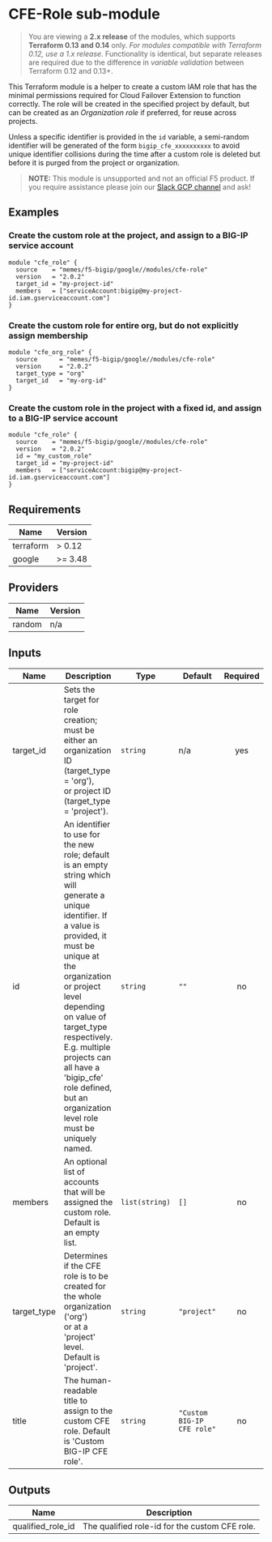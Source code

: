 # CFE-Role sub-module

> You are viewing a **2.x release** of the modules, which supports
> **Terraform 0.13 and 0.14** only. *For modules compatible with Terraform 0.12,
> use a 1.x release.* Functionality is identical, but separate releases are
> required due to the difference in *variable validation* between Terraform 0.12
> and 0.13+.

This Terraform module is a helper to create a custom IAM role that has the
minimal permissions required for Cloud Failover Extension to function correctly.
The role will be created in the specified project by default, but can be created
as an *Organization role* if preferred, for reuse across projects.

Unless a specific identifier is provided in the `id` variable, a semi-random
identifier will be generated of the form `bigip_cfe_xxxxxxxxxx` to avoid unique
identifier collisions during the time after a custom role is deleted but before
it is purged from the project or organization.

> **NOTE:** This module is unsupported and not an official F5 product. If you
> require assistance please join our
> [Slack GCP channel](https://f5cloudsolutions.slack.com/messages/gcp) and ask!

## Examples

### Create the custom role at the project, and assign to a BIG-IP service account

<!-- spell-checker: disable -->
```hcl
module "cfe_role" {
  source    = "memes/f5-bigip/google//modules/cfe-role"
  version   = "2.0.2"
  target_id = "my-project-id"
  members   = ["serviceAccount:bigip@my-project-id.iam.gserviceaccount.com"]
}
```
<!-- spell-checker: enable -->

### Create the custom role for entire org, but do not explicitly assign membership

<!-- spell-checker: disable -->
```hcl
module "cfe_org_role" {
  source      = "memes/f5-bigip/google//modules/cfe-role"
  version     = "2.0.2"
  target_type = "org"
  target_id   = "my-org-id"
}
```
<!-- spell-checker: enable -->

### Create the custom role in the project with a fixed id, and assign to a BIG-IP service account

<!-- spell-checker: disable -->
```hcl
module "cfe_role" {
  source    = "memes/f5-bigip/google//modules/cfe-role"
  version   = "2.0.2"
  id = "my_custom_role"
  target_id = "my-project-id"
  members   = ["serviceAccount:bigip@my-project-id.iam.gserviceaccount.com"]
}
```
<!-- spell-checker: enable -->

<!-- spell-checker:ignore markdownlint bigip -->
<!-- markdownlint-disable MD033 MD034 -->
<!-- BEGINNING OF PRE-COMMIT-TERRAFORM DOCS HOOK -->
## Requirements

| Name | Version |
|------|---------|
| terraform | > 0.12 |
| google | >= 3.48 |

## Providers

| Name | Version |
|------|---------|
| random | n/a |

## Inputs

| Name | Description | Type | Default | Required |
|------|-------------|------|---------|:--------:|
| target\_id | Sets the target for role creation; must be either an organization ID (target\_type = 'org'),<br>or project ID (target\_type = 'project'). | `string` | n/a | yes |
| id | An identifier to use for the new role; default is an empty string which will<br>generate a unique identifier. If a value is provided, it must be unique at the<br>organization or project level depending on value of target\_type respectively.<br>E.g. multiple projects can all have a 'bigip\_cfe' role defined,<br>but an organization level role must be uniquely named. | `string` | `""` | no |
| members | An optional list of accounts that will be assigned the custom role. Default is<br>an empty list. | `list(string)` | `[]` | no |
| target\_type | Determines if the CFE role is to be created for the whole organization ('org')<br>or at a 'project' level. Default is 'project'. | `string` | `"project"` | no |
| title | The human-readable title to assign to the custom CFE role. Default is 'Custom BIG-IP CFE role'. | `string` | `"Custom BIG-IP CFE role"` | no |

## Outputs

| Name | Description |
|------|-------------|
| qualified\_role\_id | The qualified role-id for the custom CFE role. |

<!-- END OF PRE-COMMIT-TERRAFORM DOCS HOOK -->
<!-- markdownlint-enable MD033 MD034 -->
